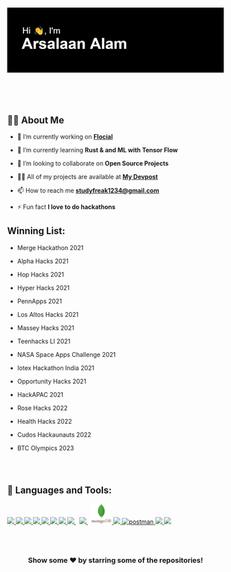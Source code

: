 ![alt text](https://github.com/Arsalaan-Alam/Arsalaan-Alam/blob/main/header.png?raw=true)

<a href="https://twitter.com/arsalaan_alam">
  <img align="left" alt="" width="22px" src="https://cdn.jsdelivr.net/npm/simple-icons@v3/icons/twitter.svg" />
</a>
<a href="https://www.linkedin.com/in/arsalaan-alam-375b281bb/">
  <img align="left" alt="" width="22px" src="https://cdn.jsdelivr.net/npm/simple-icons@v3/icons/linkedin.svg" />
</a>
<a href="https://github.com/Arsalaan-Alam">
  <img align="left" alt="" width="22px" src="https://cdn.jsdelivr.net/npm/simple-icons@v3/icons/github.svg" />
</a>
<a href="#">
  <img align="left" alt="" width="22px" src="https://cdn.jsdelivr.net/npm/simple-icons@v3/icons/telegram.svg" />
</a>

<a href="https://www.youtube.com/channel/UC6TKBZV0SE3xNBl7hp7nf0w">
  <img align="left" alt="" width="22px" src="https://cdn.jsdelivr.net/npm/simple-icons@v3/icons/youtube.svg" />
</a>
<a href="http://discordapp.com/users/782849129855320104">
  <img align="left" alt="" width="22px" src="https://cdn.jsdelivr.net/npm/simple-icons@v3/icons/discord.svg" />
</a>



<br/>
<br/>
<br/>


## 🙋‍♂️ About Me

- 🔭 I’m currently working on **[Flocial](https://dmedico-71517a.spheron.app/)**

- 🌱 I’m currently learning **Rust & and ML with Tensor Flow**

- 👯 I’m looking to collaborate on **Open Source Projects**

- 👨‍💻 All of my projects are available at **[My Devpost](https://devpost.com/studyfreak1234)**

- 📫 How to reach me **studyfreak1234@gmail.com**

- ⚡ Fun fact  **I love to do hackathons**


## Winning List:

- Merge Hackathon 2021

- Alpha Hacks 2021

- Hop Hacks 2021

- Hyper Hacks 2021

- PennApps 2021

- Los Altos Hacks 2021

- Massey Hacks 2021

- Teenhacks LI 2021

- NASA Space Apps Challenge 2021

- Iotex Hackathon India 2021

- Opportunity Hacks 2021
 
- HackAPAC 2021

- Rose Hacks 2022

- Health Hacks 2022

- Cudos Hackaunauts 2022

- BTC Olympics 2023

<br/>
<br/>

 
## 🚀 Languages and Tools:

<p align="left"> 
    <a href="https://www.w3schools.com/CPP/default.asp" target="_blank"> <img src="https://img.icons8.com/color/48/000000/c-plus-plus-logo.png"/> </a>
    <a href="https://reactjs.org/" target="_blank"> <img src="https://img.icons8.com/color/48/000000/react-native.png"/> </a>
    <a href="https://developer.mozilla.org/en-US/docs/Web/JavaScript" target="_blank"> <img src="https://img.icons8.com/color/48/000000/javascript.png"/> </a> 
    <a href="https://www.w3.org/html/" target="_blank"> <img src="https://img.icons8.com/color/48/000000/html-5.png"/> </a> 
    <a href="https://www.w3schools.com/css/" target="_blank"> <img src="https://img.icons8.com/color/48/000000/css3.png"/> </a> 
    <a href="https://getbootstrap.com" target="_blank"> <img src="https://img.icons8.com/color/48/000000/bootstrap.png"/> </a> 
    <a href="https://www.python.org" target="_blank"> <img src="https://img.icons8.com/color/48/000000/python.png"/> </a> 
    <a style="padding-right:8px;" href="https://nodejs.org" target="_blank"> <img src="https://img.icons8.com/color/48/000000/nodejs.png"/> </a> 
    <a style="padding-right:8px;" href="https://www.mysql.com/" target="_blank"> <img src="https://img.icons8.com/fluent/50/000000/mysql-logo.png"/> </a>
    <a href="https://www.mongodb.com/" target="_blank"> <img src="https://raw.githubusercontent.com/devicons/devicon/master/icons/mongodb/mongodb-original-wordmark.svg" alt="mongodb" width="48" height="48"/> </a> 
    <a href="https://firebase.google.com/" target="_blank"> <img src="https://img.icons8.com/color/48/000000/firebase.png"/> </a> 
    <a href="https://postman.com" target="_blank"> <img src="https://www.vectorlogo.zone/logos/getpostman/getpostman-icon.svg" alt="postman" width="45" height="45"/> </a>   
    <a href="https://git-scm.com/" target="_blank"> <img src="https://img.icons8.com/color/48/000000/git.png"/> </a>
    <a href="https://redux.js.org" target="_blank"> <img src="https://img.icons8.com/color/48/000000/redux.png"/> </a>
    
</p>
<br>
<br>


<div align="center">

### Show some ❤️ by starring some of the repositories!

</div>
